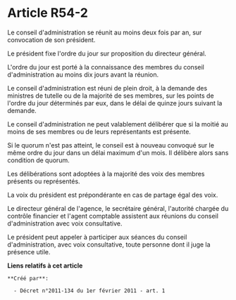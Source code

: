# Article R54-2

Le conseil d'administration se réunit au moins deux fois par an, sur convocation de son président. 

Le président fixe l'ordre du jour sur proposition du directeur général. 

L'ordre du jour est porté à la connaissance des membres du conseil d'administration au moins dix jours avant la réunion. 

Le conseil d'administration est réuni de plein droit, à la demande des ministres de tutelle ou de la majorité de ses membres,
sur les points de l'ordre du jour déterminés par eux, dans le délai de quinze jours suivant la demande. 

Le conseil d'administration ne peut valablement délibérer que si la moitié au moins de ses membres ou de leurs représentants
est présente. 

Si le quorum n'est pas atteint, le conseil est à nouveau convoqué sur le même ordre du jour dans un délai maximum d'un mois.
Il délibère alors sans condition de quorum. 

Les délibérations sont adoptées à la majorité des voix des membres présents ou représentés. 

La voix du président est prépondérante en cas de partage égal des voix. 

Le directeur général de l'agence, le secrétaire général, l'autorité chargée du contrôle financier et l'agent comptable
assistent aux réunions du conseil d'administration avec voix consultative. 

Le président peut appeler à participer aux séances du conseil d'administration, avec voix consultative, toute personne dont
il juge la présence utile.

**Liens relatifs à cet article**

	**Créé par**:

	  - Décret n°2011-134 du 1er février 2011 - art. 1
